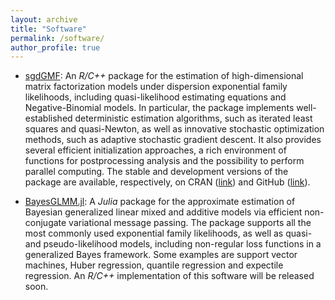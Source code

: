 ```yaml
---
layout: archive
title: "Software"
permalink: /software/
author_profile: true
---
```


* [sgdGMF](https://github.com/CristianCastiglione/sgdGMF):
  An *R/C++* package for the estimation of high-dimensional matrix factorization models under dispersion exponential family likelihoods, including quasi-likelihood estimating equations and Negative-Binomial models. 
  In particular, the package implements well-established deterministic estimation algorithms, such as iterated least squares and quasi-Newton, as well as innovative stochastic optimization methods, such as adaptive stochastic gradient descent.
  It also provides several efficient initialization approaches, a rich environment of functions for postprocessing analysis and the possibility to perform parallel computing.
  The stable and development versions of the package are available, respectively, on CRAN ([link](https://CRAN.R-project.org/package=sgdGMF)) and GitHub ([link](https://github.com/CristianCastiglione/sgdGMF)).

* [BayesGLMM.jl](https://github.com/CristianCastiglione/BayesGLMM.jl):
  A *Julia* package for the approximate estimation of Bayesian generalized linear mixed and additive models via efficient non-conjugate variational message passing. 
  The package supports all the most commonly used exponential family likelihoods, as well as quasi- and pseudo-likelihood models, including non-regular loss functions in a generalized Bayes framework. 
  Some examples are support vector machines, Huber regression, quantile regression and expectile regression.
  An *R/C++* implementation of this software will be released soon.

  
